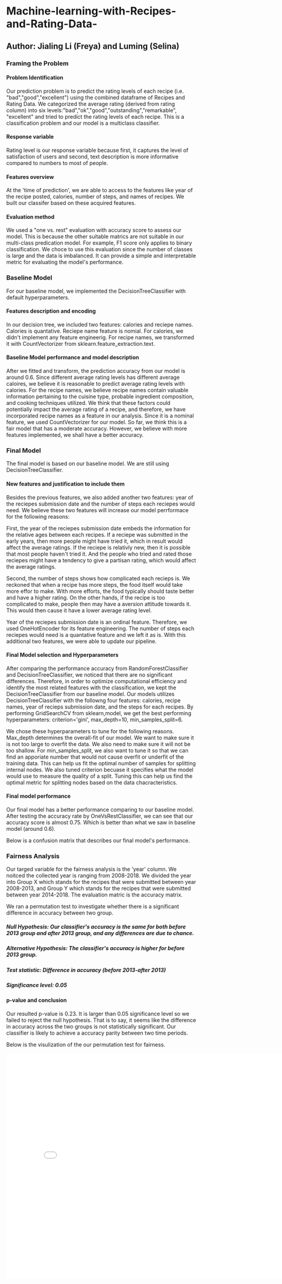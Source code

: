 # Machine-learning-with-Recipes-and-Rating-Data-

## Author: Jialing Li (Freya) and Luming (Selina)


### Framing the Problem
#### Problem Identification
Our prediction problem is to predict the rating levels of each recipe (i.e. "bad","good","excellent") using the combined dataframe of Recipes and Rating Data. We categorized the average rating (derived from rating column) into six levels:"bad","ok","good","outstanding","remarkable", "excellent" and tried to predict the rating levels of each recipe. This is a classification problem and our model is a multiclass classifier. 

#### Response variable
Rating level is our response variable because first, it captures the level of satisfaction of users and second, text description is more informative compared to numbers to most of people. 

#### Features overview
At the 'time of prediction', we are able to access to the features like year of the recipe posted, calories, number of steps, and names of recipes. We built our classifer based on these acquired features. 

#### Evaluation method
We used a "one vs. rest" evaluation with accuracy score to assess our model. This is because the other suitable matrics are not suitable in our multi-class predication model. For example, F1 score only applies to binary classification. We choce to use this evaluation since the number of classes is large and the data is imbalanced. It can provide a simple and interpretable metric for evaluating the model's performance. 



### Baseline Model
For our baseline model, we implemented the DecisionTreeClassifier with default hyperparameters. 

#### Features description and encoding
In our decision tree, we included two features: calories and reciepe names. Calories is quantative. Reciepe name feature is nomial. For calories, we didn't implement any feature engineerig. For recipe names, we transformed it with CountVectorizer from sklearn.feature_extraction.text. 

#### Baseline Model performance and model description
After we fitted and transform, the prediction accuracy from our model is around 0.6. Since different average rating levels has different average caloires, we believe it is reasonable to predict average rating levels with calories. For the recipe names, we believe recipe names contain valuable information pertaining to the cuisine type, probable ingredient composition, and cooking techniques utilized. We think that these factors could potentially impact the average rating of a recipe, and therefore, we have incorporated recipe names as a feature in our analysis. Since it is a nominal feature, we used CountVectorizer for our model. So far, we think this is a fair model that has a moderate accuracy. However, we believe with more features implemented, we shall have a better accuracy. 



### Final Model
The final model is based on our baseline model. We are still using DecisionTreeClassifier.

#### New features and justification to include them
Besides the previous features, we also added another two features: year of the reciepes submission date and the number of steps each reciepes would need. We believe these two features will increase our model perrformace for the following reasons:

First, the year of the reciepes submission date embeds the information for the relative ages between each recipes. If a reciepe was submitted in the early years, then more people might have tried it, which in result would affect the average ratings. If the reciepe is relativly new, then it is possible that most people haven't tried it. And the people who tried and rated those reciepes might have a tendency to give a partisan rating, which would affect the average ratings. 
 
Second, the number of steps shows how complicated each recieps is. We reckoned that when a recipe has more steps, the food itself would take more effor to make. With more efforts, the food typically should taste better and have a higher rating. On the other hands, if the recipe is too complicated to make, people then may have a aversion attitude towards it. This would then cause it have a lower average rating level. 
 
Year of the reciepes submission date is an ordinal feature. Therefore, we used OneHotEncoder for its feature engineering. The number of steps each reciepes would need is a quantative feature and we left it as is. With this additional two features, we were able to update our pipeline. 

#### Final Model selection and Hyperparameters 
After comparing the performance accuracy from RandomForestClassifier and DecisionTreeClassifier, we noticed that there are no significant differences. Therefore, in order to optimize computational efficiency and identify the most related features with the classification, we kept the DecisionTreeClassifier from our baseline model. Our models utilizes DecisionTreeClassifier with the followng four features: calories, recipe names, year of recieps submission date, and the steps for each recipes. By performing GridSearchCV from sklearn,model, we get the best performing hyperparameters: criterion='gini', max_depth=10, min_samples_split=6. 

We chose these hyperparameters to tune for the following reasons. Max_depth determines the overall-fit of our model. We want to make sure it is not too large to overfit the data. We also need to make sure it will not be too shallow. For min_samples_split, we also want to tune it so that we can find an apporiate number that would not cause overfit or underfit of the training data. This can help us fit the optimal number of samples for splitting internal nodes.
We also tuned criterion becuase it specifies what the model would use to measure the quality of a split. Tuning this can help us find the optimal metric for splitting nodes based on the data chacracteristics.

#### Final model performance
Our final model has a better performance comparing to our baseline model. After testing the accuracy rate by OneVsRestClassifier, we can see that our accuracy score is almost 0.75. Which is better than what we saw in baseline model (around 0.6). 



Below is a confusion matrix that describes our final model's performance.

### Fairness Analysis
Our targed variable for the fairness analysis is the 'year' column. We noitced the collected year is ranging from 2008-2018. We divided the year into Group X which stands for the recipes that were submitted between year 2008-2013, and Group Y which stands for the recipes that were submitted between year 2014-2018. The evaluation matric is the accuracy matrix. 

We ran a permutation test to investigate whether there is a significant difference in accuracy between two group.
##### Null Hypothesis: Our classifier's accuracy is the same for both before 2013 group and after 2013 group, and any differences are due to chance. 

##### Alternative Hypothesis: The classifier's accuracy is higher for before 2013 group.

##### Test statistic: Difference in accuracy (before 2013-after 2013)

##### Significance level: 0.05

#### p-value and conclusion
Our resulted p-value is 0.23. It is larger than 0.05 significance level so we failed to reject the null hypothesis. That is to say, it seems like the difference in accuracy across the two groups is not statistically significant. Our classifier is likely to achieve a accuracy parity between two time periods. 


Below is the visulization of the our permutation test for fairness.

<iframe src="assets/fairness_permutation.html" width=800 height=600 frameBorder=0></iframe>

 